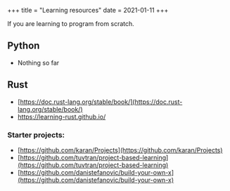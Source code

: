 +++
title = "Learning resources"
date = 2021-01-11
+++

If you are learning to program from scratch.

## Python
* Nothing so far

## Rust
* [https://doc.rust-lang.org/stable/book/](https://doc.rust-lang.org/stable/book/)
* https://learning-rust.github.io/

### Starter projects:

* [https://github.com/karan/Projects](https://github.com/karan/Projects)
* [https://github.com/tuvtran/project-based-learning](https://github.com/tuvtran/project-based-learning)
* [https://github.com/danistefanovic/build-your-own-x](https://github.com/danistefanovic/build-your-own-x)
